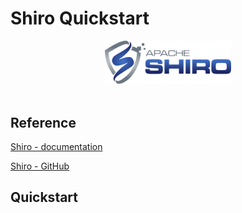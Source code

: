 # Shiro Quickstart

<div align="center"> <img src="logo.png" width="40%"/> </div><br>

## Reference

[Shiro - documentation](https://shiro.apache.org/)

[Shiro - GitHub](https://github.com/apache/shiro)

## Quickstart











